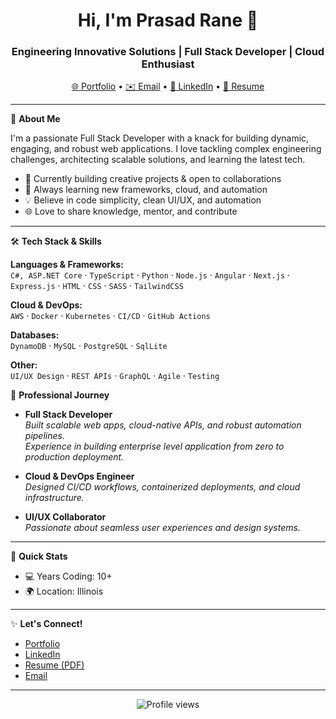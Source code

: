 <!--
**prasadrane/prasadrane** is a ✨ _special_ ✨ repository because its `README.md` (this file) appears on your GitHub profile.
-->

<div align="center">
  <h1>Hi, I'm Prasad Rane 👋</h1>
  <h3>Engineering Innovative Solutions | Full Stack Developer | Cloud Enthusiast</h3>
  <a href="https://prasadrane.github.io/" target="_blank">🌐 Portfolio</a> • 
  <a href="mailto:emailprasadrane@gmail.com">✉️ Email</a> • 
  <a href="https://linkedin.com/in/rane-prasad" target="_blank">🔗 LinkedIn</a> • 
  <a href="https://github.com/prasadrane/PrasadRane.github.io/blob/main/Prasad-Resume.pdf" target="_blank">📄 Resume</a>
</div>

---

🌟 **About Me**

I'm a passionate Full Stack Developer with a knack for building dynamic, engaging, and robust web applications. I love tackling complex engineering challenges, architecting scalable solutions, and learning the latest tech.

- 🔭 Currently building creative projects & open to collaborations
- 🌱 Always learning new frameworks, cloud, and automation
- 💡 Believe in code simplicity, clean UI/UX, and automation
- 🌐 Love to share knowledge, mentor, and contribute

---

🛠️ **Tech Stack & Skills**

**Languages & Frameworks:**  
`C#, ASP.NET Core` · `TypeScript` · `Python` · `Node.js` · `Angular` · `Next.js` · `Express.js` · `HTML` · `CSS` · `SASS` · `TailwindCSS`

**Cloud & DevOps:**  
`AWS` · `Docker` · `Kubernetes` · `CI/CD` · `GitHub Actions`

**Databases:**  
`DynamoDB` · `MySQL` · `PostgreSQL` · `SqlLite`

**Other:**  
`UI/UX Design` · `REST APIs` · `GraphQL` · `Agile` · `Testing`

💼 **Professional Journey**

- **Full Stack Developer**  
  _Built scalable web apps, cloud-native APIs, and robust automation pipelines._  
  _Experience in building enterprise level application from zero to production deployment._

- **Cloud & DevOps Engineer**  
  _Designed CI/CD workflows, containerized deployments, and cloud infrastructure._

- **UI/UX Collaborator**  
  _Passionate about seamless user experiences and design systems._

---

🎯 **Quick Stats**

- 💻 Years Coding: 10+ 
- 🌍 Location: Illinois
---

✨ **Let's Connect!**

- [Portfolio](https://prasadrane.github.io/)
- [LinkedIn](https://linkedin.com/in/rane-prasad)
- [Resume (PDF)](https://github.com/prasadrane/PrasadRane.github.io/blob/main/Prasad-Resume.pdf)
- [Email](mailto:emailprasadrane@gmail.com)

---

<!--
**Fun Fact:**  
I enjoy [add your hobby or quirky detail here, e.g., "traveling", "building IoT gadgets", "brewing the perfect coffee"]!

**GitHub Stats:**  
![Prasad's GitHub stats](https://github-readme-stats.vercel.app/api?username=prasadrane&show_icons=true&theme=radical)
-->

<div align="center">
  <img src="https://komarev.com/ghpvc/?username=prasadrane&color=yellow" alt="Profile views" />
</div>
